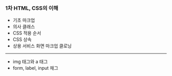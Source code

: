 ### 1차 HTML, CSS의 이해
- 기초 마크업
- 의사 클래스
- CSS 적용 순서
- CSS 상속
- 상용 서비스 화면 마크업 클로닝
---
- img 태그와 a 태그
- form, label, input 채그